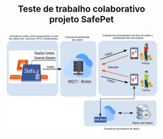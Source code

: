 # <center>Teste de trabalho colaborativo projeto SafePet</center>

![esquema siafu](img/sistema.jpeg)
